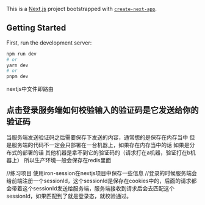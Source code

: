 This is a [Next.js](https://nextjs.org/) project bootstrapped with [`create-next-app`](https://github.com/vercel/next.js/tree/canary/packages/create-next-app).

## Getting Started

First, run the development server:

```bash
npm run dev
# or
yarn dev
# or
pnpm dev
```
nextjs中文件即路由


## 点击登录服务端如何校验输入的验证码是它发送给你的验证码

当服务端发送验证码之后需要保存下发送的内容，通常想的是保存在内存当中  但是服务端的代码不一定会只部署在一台机器上，如果存在内存当中的话  如果是分布式的部署的话 其他机器是拿不到它的验证码的（请求打在a机器，验证打在b机器上） 所以生产环境一般会保存在redis里面

//练习项目 使用iron-session在nextjs项目中保存一些信息
//登录的时候服务端会给前端注册一个sessionId，这个sessionId是保存在cookies中的，后面的请求都会带着这个sessionId发送给服务端，服务端接收到请求后会去匹配这个sessionId，如果匹配到了就是登录态，就校验通过。
